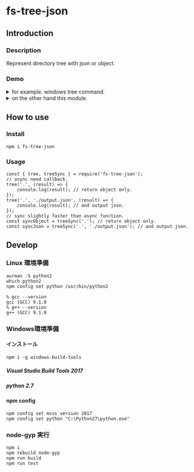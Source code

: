 # fs-tree-json 

## Introduction  
### Description  
Represent directory tree with json or object.

### Demo
<details>
<summary>for example. windows tree command.</summary>
<pre>
<code>
C:.
+---documents
|   |   a.txt
|   |   b.txt
|   |   c.txt
|   |
|   +---app
|   |       app_a.txt
|   |       app_b.txt
|   |       app_c.txt
|   |
|   +---music
|   \---video
+---downloads
|   |   a.exe
|   |   b.exe
|   |
|   \---test
|           test_a.exe
|           test_b.exe
|
\---favorites
</code>
</pre>
</details>

<details>
<summary>on the other hand this module.</summary>
<pre>
<code>
{
    "path": ".\\demo",
    "parent_path": ".",
    "filename": "demo",
    "extension": "",
    "is_directory": true,
    "children": [
        {
            "path": ".\\demo\\documents",
            "parent_path": ".\\demo",
            "filename": "documents",
            "extension": "",
            "is_directory": true,
            "children": [
                {
                    "path": ".\\demo\\documents\\a.txt",
                    "parent_path": ".\\demo\\documents",
                    "filename": "a.txt",
                    "extension": ".txt",
                    "is_directory": false,
                    "children": []
                },
                {
                    "path": ".\\demo\\documents\\app",
                    "parent_path": ".\\demo\\documents",
                    "filename": "app",
                    "extension": "",
                    "is_directory": true,
                    "children": [
                        {
                            "path": ".\\demo\\documents\\app\\app_a.txt",
                            "parent_path": ".\\demo\\documents\\app",
                            "filename": "app_a.txt",
                            "extension": ".txt",
                            "is_directory": false,
                            "children": []
                        },
                        {
                            "path": ".\\demo\\documents\\app\\app_b.txt",
                            "parent_path": ".\\demo\\documents\\app",
                            "filename": "app_b.txt",
                            "extension": ".txt",
                            "is_directory": false,
                            "children": []
                        },
                        {
                            "path": ".\\demo\\documents\\app\\app_c.txt",
                            "parent_path": ".\\demo\\documents\\app",
                            "filename": "app_c.txt",
                            "extension": ".txt",
                            "is_directory": false,
                            "children": []
                        }
                    ]
                },
                {
                    "path": ".\\demo\\documents\\b.txt",
                    "parent_path": ".\\demo\\documents",
                    "filename": "b.txt",
                    "extension": ".txt",
                    "is_directory": false,
                    "children": []
                },
                {
                    "path": ".\\demo\\documents\\c.txt",
                    "parent_path": ".\\demo\\documents",
                    "filename": "c.txt",
                    "extension": ".txt",
                    "is_directory": false,
                    "children": []
                },
                {
                    "path": ".\\demo\\documents\\music",
                    "parent_path": ".\\demo\\documents",
                    "filename": "music",
                    "extension": "",
                    "is_directory": true,
                    "children": []
                },
                {
                    "path": ".\\demo\\documents\\video",
                    "parent_path": ".\\demo\\documents",
                    "filename": "video",
                    "extension": "",
                    "is_directory": true,
                    "children": []
                }
            ]
        },
        {
            "path": ".\\demo\\downloads",
            "parent_path": ".\\demo",
            "filename": "downloads",
            "extension": "",
            "is_directory": true,
            "children": [
                {
                    "path": ".\\demo\\downloads\\a.exe",
                    "parent_path": ".\\demo\\downloads",
                    "filename": "a.exe",
                    "extension": ".exe",
                    "is_directory": false,
                    "children": []
                },
                {
                    "path": ".\\demo\\downloads\\b.exe",
                    "parent_path": ".\\demo\\downloads",
                    "filename": "b.exe",
                    "extension": ".exe",
                    "is_directory": false,
                    "children": []
                },
                {
                    "path": ".\\demo\\downloads\\test",
                    "parent_path": ".\\demo\\downloads",
                    "filename": "test",
                    "extension": "",
                    "is_directory": true,
                    "children": [
                        {
                            "path": ".\\demo\\downloads\\test\\test_a.exe",
                            "parent_path": ".\\demo\\downloads\\test",
                            "filename": "test_a.exe",
                            "extension": ".exe",
                            "is_directory": false,
                            "children": []
                        },
                        {
                            "path": ".\\demo\\downloads\\test\\test_b.exe",
                            "parent_path": ".\\demo\\downloads\\test",
                            "filename": "test_b.exe",
                            "extension": ".exe",
                            "is_directory": false,
                            "children": []
                        }
                    ]
                }
            ]
        },
        {
            "path": ".\\demo\\favorites",
            "parent_path": ".\\demo",
            "filename": "favorites",
            "extension": "",
            "is_directory": true,
            "children": []
        }
    ]
}
</code>
</pre>
</details>

## How to use  
### Install  
```
npm i fs-tree-json
```

### Usage  
```
const { tree, treeSync } = require('fs-tree-json');
// async need callback.
tree('.', (result) => {
    console.log(result); // return object only.
});
tree('.', './output.json', (result) => {
    console.log(result); // and output json.
});
// sync slightly faster than async function.
const syncObject = treeSync('.'); // return object only.
const syncJson = treeSync('.', './output.json'); // and output json.
```

## Develop  
### Linux 環境準備 
`aurman -S python2`  
`which python2`  
`npm config set python /usr/bin/python2`  

`% gcc --version`  
`gcc (GCC) 9.1.0`  
`% g++ --version`  
`g++ (GCC) 9.1.0`

### Windows環境準備 
#### インストール 
`npm i -g windows-build-tools`  

##### Visual Studio Build Tools 2017  
##### python 2.7  

#### npm config 
`npm config set msvs_version 2017`  
`npm config set python "C:\Python27\python.exe"`  

### node-gyp 実行
`npm i`  
`npm rebuild node-gyp`  
`npm run build`  
`npm run test`  
